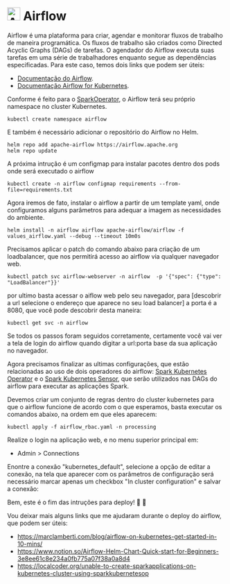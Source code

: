 # <IMG src="https://airflow.apache.org/docs/apache-airflow/1.10.6/_images/pin_large.png" alt="Apache Airflow Documentation — Airflow Documentation" width="30" height="30"  /> Airflow  

Airflow é uma plataforma para criar, agendar e monitorar fluxos de trabalho de maneira programática. Os fluxos de trabalho são criados como Directed Acyclic Graphs (DAGs) de tarefas. O agendador do Airflow executa suas tarefas em uma série de trabalhadores enquanto segue as dependências especificadas. Para este caso, temos dois links que podem ser úteis:

- [Documentação do Airflow](https://airflow.apache.org/docs/apache-airflow/stable/index.html).
- [Documentação Airflow for Kubernetes](https://airflow.apache.org/docs/helm-chart/stable/index.html).

Conforme é feito para o [SparkOperator](/[BMG]-%2D-Documentação-Engenharia-de-Dados/Infraestrutura/Sparkoperator), o Airflow terá seu próprio namespace no cluster Kubernetes.
```
kubectl create namespace airflow
```

E também é necessário adicionar o repositório do Airflow no Helm. 
```
helm repo add apache-airflow https://airflow.apache.org
helm repo update
```

A próxima intrução é um configmap para instalar pacotes dentro dos pods onde será executado o airflow
```
kubectl create -n airflow configmap requirements --from-file=requirements.txt 
```

Agora iremos de fato, instalar o airflow a partir de um template yaml, onde configuramos alguns parâmetros para adequar a imagem as necessidades do ambiente. 
```
helm install -n airflow airflow apache-airflow/airflow -f values_airflow.yaml --debug --timeout 10m0s
```

Precisamos aplicar o patch do comando abaixo para criação de um loadbalancer, que nos permitirá acesso ao airflow via qualquer navegador web.
```
kubectl patch svc airflow-webserver -n airflow  -p '{"spec": {"type": "LoadBalancer"}}'
```

por ultimo basta acessar o aiflow web pelo seu navegador, para [descobrir a url selecione o endereço que aparece no seu load balancer] a porta é a 8080, que você pode descobrir desta maneira:

```
kubectl get svc -n airflow
```

Se todos os passos foram seguidos corretamente, certamente você vai ver a tela de login do airflow quando digitar a url:porta base da sua aplicação no navegador.


Agora precisamos finalizar as ultimas configurações, que estão relacionadas ao uso de dois operadores do airflow: [Spark Kubernetes Operator](https://registry.astronomer.io/providers/kubernetes/modules/sparkkubernetesoperator) e o [Spark Kubernetes Sensor](https://registry.astronomer.io/providers/kubernetes/modules/sparkkubernetessensor), que serão utilizados nas DAGs do airflow para executar as aplicações Spark.  

Devemos criar um conjunto de regras dentro do cluster kubernetes para que o airflow funcione de acordo com o que esperamos, basta executar os comandos abaixo, na ordem em que eles aparecem:

```
kubectl apply -f airflow_rbac.yaml -n processing
```

Realize o login na aplicação web, e no menu superior principal em: 
- Admin > Connections 

Enontre a conexão "kubernetes_default", selecione a opção de editar a conexão, na tela que aparecer com os parâmetros de configuração será necessário marcar apenas um checkbox "In cluster configuration" e salvar a conexão:

Bem, este é o fim das intruções para deploy! :rocket: :rocket:

Vou deixar mais alguns links que me ajudaram durante o deploy do airflow, que podem ser úteis:

- https://marclamberti.com/blog/airflow-on-kubernetes-get-started-in-10-mins/
- https://www.notion.so/Airflow-Helm-Chart-Quick-start-for-Beginners-3e8ee61c8e234a0fb775a07f38a0a8d4
- https://localcoder.org/unable-to-create-sparkapplications-on-kubernetes-cluster-using-sparkkubernetesop